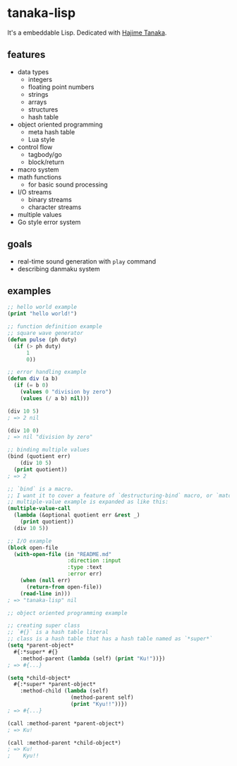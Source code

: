 # tanaka-lisp

It's a embeddable Lisp. Dedicated with [Hajime Tanaka](https://oddtaxi.fandom.com/wiki/Hajime_Tanaka).

## features

- data types
    - integers
    - floating point numbers
    - strings
    - arrays
    - structures
    - hash table
- object oriented programming
    - meta hash table
    - Lua style
- control flow
    - tagbody/go
    - block/return
- macro system
- math functions
    - for basic sound processing
- I/O streams
    - binary streams
    - character streams
- multiple values
- Go style error system

## goals

- real-time sound generation with `play` command
- describing danmaku system

## examples

```lisp
;; hello world example
(print "hello world!")
```

```lisp
;; function definition example
;; square wave generator
(defun pulse (ph duty)
  (if (> ph duty)
      1
      0))
```

```lisp
;; error handling example
(defun div (a b)
  (if (= b 0)
    (values 0 "division by zero")
    (values (/ a b) nil)))

(div 10 5)
; => 2 nil

(div 10 0)
; => nil "division by zero"
```

```lisp
;; binding multiple values
(bind (quotient err)
    (div 10 5)
  (print quotient))
; => 2

;; `bind` is a macro.
;; I want it to cover a feature of `destructuring-bind` macro, or `match` macro?
;; multiple-value example is expanded as like this:
(multiple-value-call
  (lambda (&optional quotient err &rest _)
    (print quotient))
  (div 10 5))
```

```lisp
;; I/O example
(block open-file
  (with-open-file (in "README.md"
                   :direction :input
                   :type :text
                   :error err)
    (when (null err)
      (return-from open-file))
    (read-line in)))
; => "tanaka-lisp" nil
```

```lisp
;; object oriented programming example

;; creating super class
;; `#{}` is a hash table literal
;; class is a hash table that has a hash table named as `*super*`
(setq *parent-object*
  #{:*super* #{}
    :method-parent (lambda (self) (print "Ku!"))})
; => #{...}

(setq *child-object*
  #{:*super* *parent-object*
    :method-child (lambda (self)
                    (method-parent self)
                    (print "Kyu!!"))})
; => #{...}

(call :method-parent *parent-object*)
; => Ku!

(call :method-parent *child-object*)
; => Ku!
;    Kyu!!
```
